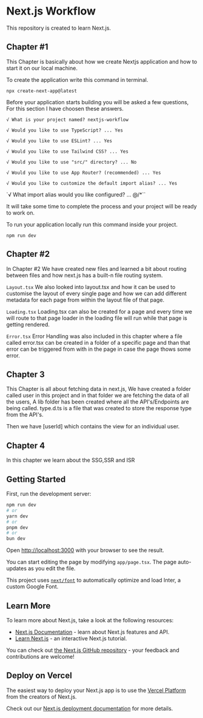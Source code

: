 # Next.js Workflow

This repository is created to learn Next.js.

## Chapter #1

This Chapter is basically about how we create Nextjs application
and how to start it on our local machine.

To create the application write this command in terminal.

`npx create-next-app@latest`

Before your application starts building you will be asked a few questions, For this section I have choosen these answers.

`√ What is your project named? nextjs-workflow`

`√ Would you like to use TypeScript? ... Yes`

`√ Would you like to use ESLint? ... Yes`

`√ Would you like to use Tailwind CSS? ... Yes`

`√ Would you like to use "src/" directory? ... No`

`√ Would you like to use App Router? (recommended) ... Yes`

`√ Would you like to customize the default import alias? ... Yes`

`√ What import alias would you like configured? ... @/\*``

It will take some time to complete the process and your project will be ready to work on.

To run your application locally run this command inside your project.

`npm run dev`

## Chapter #2

In Chapter #2 We have created new files and learned a bit about routing between files and how next.js has a built-n file routing system.

`Layout.tsx`
We also looked into layout.tsx and how it can be used to customise the layout of every single page and how we can add different metadata for each page from within the layout file of that page.

`Loading.tsx`
Loading.tsx can also be created for a page and every time we will route to that page loader in the loading file will run while that page is getting rendered.

`Error.tsx`
Error Handling was also included in this chapter where a file called error.tsx can be created in a folder of a specific page and than that error can be triggered from with in the page in case the page thows some error.

## Chapter 3

This Chapter is all about fetching data in next.js, We have created a folder called user in this project and in that folder we are fetching the data of all the users, A lib folder has been created where all the API's/Endpoints are being called.
type.d.ts is a file that was created to store the response type from the API's.

Then we have [userId] which contains the view for an individual user.

## Chapter 4

In this chapter we learn about the SSG,SSR and ISR

## Getting Started

First, run the development server:

```bash
npm run dev
# or
yarn dev
# or
pnpm dev
# or
bun dev
```

Open [http://localhost:3000](http://localhost:3000) with your browser to see the result.

You can start editing the page by modifying `app/page.tsx`. The page auto-updates as you edit the file.

This project uses [`next/font`](https://nextjs.org/docs/basic-features/font-optimization) to automatically optimize and load Inter, a custom Google Font.

## Learn More

To learn more about Next.js, take a look at the following resources:

- [Next.js Documentation](https://nextjs.org/docs) - learn about Next.js features and API.
- [Learn Next.js](https://nextjs.org/learn) - an interactive Next.js tutorial.

You can check out [the Next.js GitHub repository](https://github.com/vercel/next.js/) - your feedback and contributions are welcome!

## Deploy on Vercel

The easiest way to deploy your Next.js app is to use the [Vercel Platform](https://vercel.com/new?utm_medium=default-template&filter=next.js&utm_source=create-next-app&utm_campaign=create-next-app-readme) from the creators of Next.js.

Check out our [Next.js deployment documentation](https://nextjs.org/docs/deployment) for more details.
